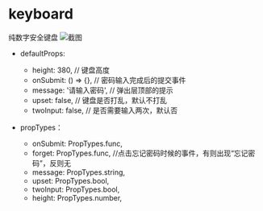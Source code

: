 # keyboard
纯数字安全键盘
<img src="https://raw.githubusercontent.com/ws199501/keyboard/master/%E6%8F%90%E7%8E%B0.jpeg" alt="截图" />
* defaultProps:
  * height: 380,             // 键盘高度
  * onSubmit: () => {},      // 密码输入完成后的提交事件
  * message: '请输入密码',     // 弹出层顶部的提示
  * upset: false,            // 键盘是否打乱，默认不打乱
  * twoInput: false,         // 是否需要输入两次，默认否
  
* propTypes：
  * onSubmit: PropTypes.func,
  * forget: PropTypes.func,    //点击忘记密码时候的事件，有则出现“忘记密码”，反则无
  * message: PropTypes.string,
  * upset: PropTypes.bool,
  * twoInput: PropTypes.bool,
  * height: PropTypes.number,
